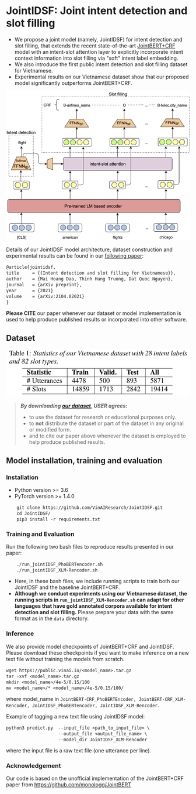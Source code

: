 # JointIDSF: Joint intent detection and slot filling

- We propose a joint model (namely, JointIDSF) for intent detection and slot filling, that extends the recent state-of-the-art [JointBERT+CRF](https://arxiv.org/abs/1902.10909) model with an intent-slot attention layer to explicitly incorporate intent context information into slot filling via "soft" intent label embedding.
- We also introduce the first public intent detection and slot filling dataset for Vietnamese.
- Experimental results on our Vietnamese dataset show that our proposed model significantly outperforms JointBERT+CRF.

![model](images/JointModel.png)

Details of our JointIDSF model architecture, dataset construction and experimental results can be found in our [following paper](https://arxiv.org/abs/2104.02021):

    @article{jointidsf,
    title     = {{Intent detection and slot filling for Vietnamese}},
    author    = {Mai Hoang Dao, Thinh Hung Truong, Dat Quoc Nguyen},
    journal   = {arXiv preprint},
    year      = {2021}
    volume    = {arXiv:2104.02021}
    }

**Please CITE** our paper whenever our dataset or model implementation is used to help produce published results or incorporated into other software.

## Dataset
![statistic](images/dataset_statistic.png)
> ***By downloading [our dataset](https://github.com/VinAIResearch/JointIDSF/tree/main/data), USER agrees:***
> * to use the dataset for research or educational purposes only.
> * to **not** distribute the dataset or part of the dataset in any original or modified form.
> * and to cite our paper above whenever the dataset is employed to help produce published results.

## Model installation, training and evaluation

### Installation
- Python version >= 3.6
- PyTorch version >= 1.4.0

```
    git clone https://github.com/VinAIResearch/JointIDSF.git
    cd JointIDSF/
    pip3 install -r requirements.txt
```

### Training and Evaluation
Run the following two bash files to reproduce results presented in our paper:
```
    ./run_jointIDSF_PhoBERTencoder.sh
    ./run_jointIDSF_XLM-Rencoder.sh
```

 - Here, in these bash files, we include running scripts to train both our JointIDSF and the baseline JointBERT+CRF.  
 - **Although we conduct experiments using our Vietnamese dataset, the running scripts in `run_jointIDSF_XLM-Rencoder.sh` can adapt for other languages that have gold annotated corpora available for intent detection and slot filling.** Please prepare your data with the same format as in the ```data``` directory.

### Inference
We also provide model checkpoints of JointBERT+CRF and JointIDSF. Please download these checkpoints if you want to make inference on a new text file without training the models from scratch.
```
wget https://public.vinai.io/<model_name>.tar.gz
tar -xvf <model_name>.tar.gz
mkdir <model_name>/4e-5/0.15/100
mv <model_name>/* <model_name>/4e-5/0.15/100/
```
where model_name in ```JointBERT-CRF_PhoBERTEncoder, JointBERT-CRF_XLM-Rencoder, JointIDSF_PhoBERTencoder, JointIDSF_XLM-Rencoder```.

Example of tagging a new text file using JointIDSF model:
```
python3 predict.py  --input_file <path_to_input_file> \
                    --output_file <output_file_name> \
                    --model_dir JointIDSF_XLM-Rencoder
```
where the input file is a raw text file (one utterance per line).

### Acknowledgement
Our code is based on the unofficial implementation of the JointBERT+CRF paper from https://github.com/monologg/JointBERT

